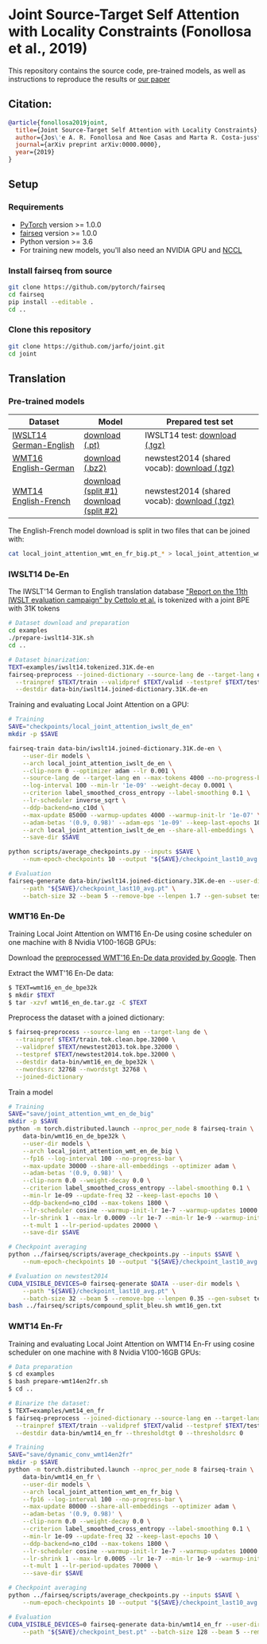 # Joint Source-Target Self Attention with Locality Constraints (Fonollosa et al., 2019)
This repository contains the source code, pre-trained models, as well as instructions to reproduce the results or [our paper](https://arxiv.org/submit/2691706)

## Citation:
```bibtex
@article{fonollosa2019joint,
  title={Joint Source-Target Self Attention with Locality Constraints},
  author={Jos\'e A. R. Fonollosa and Noe Casas and Marta R. Costa-juss\`a},
  journal={arXiv preprint arXiv:0000.0000},
  year={2019}
}
```

## Setup

### Requirements

* [PyTorch](http://pytorch.org/) version >= 1.0.0
* [fairseq](https://github.com/pytorch/fairseq) version >= 1.0.0
* Python version >= 3.6
* For training new models, you'll also need an NVIDIA GPU and [NCCL](https://github.com/NVIDIA/nccl)

### Install fairseq from source
```sh
git clone https://github.com/pytorch/fairseq
cd fairseq
pip install --editable .
cd ..
```

### Clone this repository
```sh
git clone https://github.com/jarfo/joint.git
cd joint
```

## Translation

### Pre-trained models
Dataset | Model | Prepared test set
---|---|---
[IWSLT14 German-English](https://wit3.fbk.eu/archive/2014-01/texts/de/en/de-en.tgz) | [download (.pt)](https://github.com/jarfo/joint/releases/download/v0.1/local_joint_attention_iwslt_de_en.pt) | IWSLT14 test: [download (.tgz)](https://github.com/jarfo/joint/releases/download/v0.1/iwslt14.31K.de-en.test.tgz)
[WMT16 English-German](https://drive.google.com/uc?export=download&id=0B_bZck-ksdkpM25jRUN2X2UxMm8) | [download (.bz2)](https://github.com/jarfo/joint/releases/download/v0.1/local_joint_attention_wmt_en_de_big.pt.bz2) | newstest2014 (shared vocab): [download (.tgz)](https://github.com/jarfo/joint/releases/download/v0.1/wmt16_en_de_bpe32k.test.tgz)
[WMT14 English-French](http://statmt.org/wmt14/translation-task.html#Download) | [download (split #1)](https://github.com/jarfo/joint/releases/download/v0.1/local_joint_attention_wmt_en_fr_big.pt_aa) <br> [download (split #2)](https://github.com/jarfo/joint/releases/download/v0.1/local_joint_attention_wmt_en_fr_big.pt_ab) | newstest2014 (shared vocab): [download (.tgz)](https://github.com/jarfo/joint/releases/download/v0.1/wmt14_en_fr.test.tgz)

The English-French model download is split in two files that can be joined with:
```sh
cat local_joint_attention_wmt_en_fr_big.pt_* > local_joint_attention_wmt_en_fr_big.pt
```

### **IWSLT14 De-En**
The IWSLT'14 German to English translation database ["Report on the 11th IWSLT evaluation campaign" by Cettolo et al.](http://workshop2014.iwslt.org/downloads/proceeding.pdf) is tokenized with a joint BPE with 31K tokens
```sh
# Dataset download and preparation
cd examples
./prepare-iwslt14-31K.sh
cd ..

# Dataset binarization:
TEXT=examples/iwslt14.tokenized.31K.de-en
fairseq-preprocess --joined-dictionary --source-lang de --target-lang en \
  --trainpref $TEXT/train --validpref $TEXT/valid --testpref $TEXT/test \
  --destdir data-bin/iwslt14.joined-dictionary.31K.de-en
```

Training and evaluating Local Joint Attention on a GPU:
```sh
# Training
SAVE="checkpoints/local_joint_attention_iwslt_de_en"
mkdir -p $SAVE

fairseq-train data-bin/iwslt14.joined-dictionary.31K.de-en \
    --user-dir models \
    --arch local_joint_attention_iwslt_de_en \
    --clip-norm 0 --optimizer adam --lr 0.001 \
    --source-lang de --target-lang en --max-tokens 4000 --no-progress-bar \
    --log-interval 100 --min-lr '1e-09' --weight-decay 0.0001 \
    --criterion label_smoothed_cross_entropy --label-smoothing 0.1 \
    --lr-scheduler inverse_sqrt \
    --ddp-backend=no_c10d \
    --max-update 85000 --warmup-updates 4000 --warmup-init-lr '1e-07' \
    --adam-betas '(0.9, 0.98)' --adam-eps '1e-09' --keep-last-epochs 10 \
    --arch local_joint_attention_iwslt_de_en --share-all-embeddings \
    --save-dir $SAVE

python scripts/average_checkpoints.py --inputs $SAVE \
    --num-epoch-checkpoints 10 --output "${SAVE}/checkpoint_last10_avg.pt"

# Evaluation
fairseq-generate data-bin/iwslt14.joined-dictionary.31K.de-en --user-dir models \
    --path "${SAVE}/checkpoint_last10_avg.pt" \
    --batch-size 32 --beam 5 --remove-bpe --lenpen 1.7 --gen-subset test --quiet
```

### **WMT16 En-De**
Training Local Joint Attention on WMT16 En-De using cosine scheduler on one machine with 8 Nvidia V100-16GB GPUs:

Download the [preprocessed WMT'16 En-De data provided by Google](https://drive.google.com/uc?export=download&id=0B_bZck-ksdkpM25jRUN2X2UxMm8). Then 

Extract the WMT'16 En-De data:
```sh
$ TEXT=wmt16_en_de_bpe32k
$ mkdir $TEXT
$ tar -xzvf wmt16_en_de.tar.gz -C $TEXT
```

Preprocess the dataset with a joined dictionary:
```sh
$ fairseq-preprocess --source-lang en --target-lang de \
  --trainpref $TEXT/train.tok.clean.bpe.32000 \
  --validpref $TEXT/newstest2013.tok.bpe.32000 \
  --testpref $TEXT/newstest2014.tok.bpe.32000 \
  --destdir data-bin/wmt16_en_de_bpe32k \
  --nwordssrc 32768 --nwordstgt 32768 \
  --joined-dictionary
```

Train a model
```sh
# Training
SAVE="save/joint_attention_wmt_en_de_big"
mkdir -p $SAVE
python -m torch.distributed.launch --nproc_per_node 8 fairseq-train \
    data-bin/wmt16_en_de_bpe32k \
    --user-dir models \
    --arch local_joint_attention_wmt_en_de_big \
    --fp16 --log-interval 100 --no-progress-bar \
    --max-update 30000 --share-all-embeddings --optimizer adam \
    --adam-betas '(0.9, 0.98)' \
    --clip-norm 0.0 --weight-decay 0.0 \
    --criterion label_smoothed_cross_entropy --label-smoothing 0.1 \
    --min-lr 1e-09 --update-freq 32 --keep-last-epochs 10 \
    --ddp-backend=no_c10d --max-tokens 1800 \
    --lr-scheduler cosine --warmup-init-lr 1e-7 --warmup-updates 10000 \
    --lr-shrink 1 --max-lr 0.0009 --lr 1e-7 --min-lr 1e-9 --warmup-init-lr 1e-07 \
    --t-mult 1 --lr-period-updates 20000 \
    --save-dir $SAVE

# Checkpoint averaging
python ../fairseq/scripts/average_checkpoints.py --inputs $SAVE \
    --num-epoch-checkpoints 10 --output "${SAVE}/checkpoint_last10_avg.pt"

# Evaluation on newstest2014
CUDA_VISIBLE_DEVICES=0 fairseq-generate $DATA --user-dir models \
    --path "${SAVE}/checkpoint_last10_avg.pt" \
    --batch-size 32 --beam 5 --remove-bpe --lenpen 0.35 --gen-subset test > wmt16_gen.txt
bash ../fairseq/scripts/compound_split_bleu.sh wmt16_gen.txt
```

### **WMT14 En-Fr**
Training and evaluating Local Joint Attention on WMT14 En-Fr using cosine scheduler on one machine with 8 Nvidia V100-16GB GPUs:
```sh
# Data preparation
$ cd examples
$ bash prepare-wmt14en2fr.sh
$ cd ..

# Binarize the dataset:
$ TEXT=examples/wmt14_en_fr
$ fairseq-preprocess --joined-dictionary --source-lang en --target-lang fr \
  --trainpref $TEXT/train --validpref $TEXT/valid --testpref $TEXT/test \
  --destdir data-bin/wmt14_en_fr --thresholdtgt 0 --thresholdsrc 0

# Training
SAVE="save/dynamic_conv_wmt14en2fr"
mkdir -p $SAVE
python -m torch.distributed.launch --nproc_per_node 8 fairseq-train \
    data-bin/wmt14_en_fr \
    --user-dir models \
    --arch local_joint_attention_wmt_en_fr_big \
    --fp16 --log-interval 100 --no-progress-bar \
    --max-update 80000 --share-all-embeddings --optimizer adam \
    --adam-betas '(0.9, 0.98)' \
    --clip-norm 0.0 --weight-decay 0.0 \
    --criterion label_smoothed_cross_entropy --label-smoothing 0.1 \
    --min-lr 1e-09 --update-freq 32 --keep-last-epochs 10 \
    --ddp-backend=no_c10d --max-tokens 1800 \
    --lr-scheduler cosine --warmup-init-lr 1e-7 --warmup-updates 10000 \
    --lr-shrink 1 --max-lr 0.0005 --lr 1e-7 --min-lr 1e-9 --warmup-init-lr 1e-07 \
    --t-mult 1 --lr-period-updates 70000 \
    ---save-dir $SAVE

# Checkpoint averaging
python ../fairseq/scripts/average_checkpoints.py --inputs $SAVE \
    --num-epoch-checkpoints 10 --output "${SAVE}/checkpoint_last10_avg.pt"

# Evaluation
CUDA_VISIBLE_DEVICES=0 fairseq-generate data-bin/wmt14_en_fr --user-dir models \
    --path "${SAVE}/checkpoint_best.pt" --batch-size 128 --beam 5 --remove-bpe --lenpen 0.9 --gen-subset test
```
